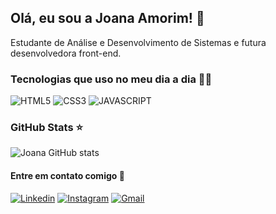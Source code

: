 
## Olá, eu sou a Joana Amorim! 👋
Estudante de Análise e Desenvolvimento de Sistemas e futura desenvolvedora front-end.

### Tecnologias que uso no meu dia a dia 👩‍💻

<div style="display: inline-block">
<img alt="HTML5" src="https://img.shields.io/badge/HTML5-E34F26?style=for-the-badge&logo=html5&logoColor=white">
<img alt="CSS3"src="https://img.shields.io/badge/CSS3-1572B6?style=for-the-badge&logo=css3&logoColor=white">
<img alt="JAVASCRIPT"src="https://img.shields.io/badge/JavaScript-F7DF1E?style=for-the-badge&logo=javascript&logoColor=black">
</div>

### GitHub Stats ⭐
![Joana GitHub stats](https://github-readme-stats.vercel.app/api?username=joanasouzaa&hide=contribs,prs&theme=dracula)

#### Entre em contato comigo 🤝

[![Linkedin](https://img.shields.io/badge/LinkedIn-0077B5?style=for-the-badge&logo=linkedin&logoColor=white
)](https://www.linkedin.com/in/joana-amorim-de-souza/)
[![Instagram](https://img.shields.io/badge/Instagram-E4405F?style=for-the-badge&logo=instagram&logoColor=white
)](https://www.instagram.com/joanaamorim.s/)
[![Gmail](https://img.shields.io/badge/Gmail-D14836?style=for-the-badge&logo=gmail&logoColor=white
)](https://mail.google.com/mail/u/0/?fs=1&tf=cm&source=mailto&to=joanasouzacontato@gmail.com)
